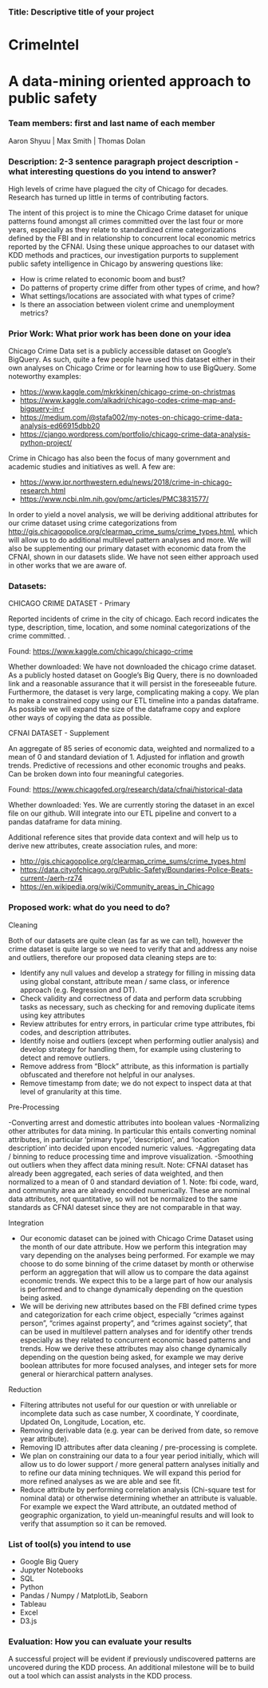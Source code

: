 ### Title: Descriptive title of your project

# CrimeIntel
# A data-mining oriented approach to public safety

### Team members: first and last name of each member
Aaron Shyuu | Max Smith | Thomas Dolan


### Description: 2-3 sentence paragraph project description - what interesting questions do you intend to answer?

High levels of crime have plagued the city of Chicago for decades. Research has turned up little in terms of contributing factors.

The intent of this project is to mine the Chicago Crime dataset for unique patterns found amongst all crimes committed over the last four or more years, especially as they relate to standardized crime categorizations defined by the FBI and in relationship to concurrent local economic metrics reported by the CFNAI. Using these unique approaches to our dataset with KDD methods and practices, our investigation purports to supplement public safety intelligence in Chicago by answering questions like:

- How is crime related to economic boom and bust? 
- Do patterns of property crime differ from other types of crime, and how? 
- What settings/locations are associated with what types of crime?
- Is there an association between violent crime and unemployment metrics? 


### Prior Work: What prior work has been done on your idea

Chicago Crime Data set is a publicly accessible dataset on Google’s BigQuery. As such, quite a few people have used this dataset either in their own analyses on Chicago Crime or for learning how to use BigQuery. Some noteworthy examples:
- https://www.kaggle.com/mkrkkinen/chicago-crime-on-christmas 
- https://www.kaggle.com/alkadri/chicago-codes-crime-map-and-bigquery-in-r
- https://medium.com/@stafa002/my-notes-on-chicago-crime-data-analysis-ed66915dbb20
- https://cjango.wordpress.com/portfolio/chicago-crime-data-analysis-python-project/

Crime in Chicago has also been the focus of many government and academic studies and initiatives as well. A few are:
- https://www.ipr.northwestern.edu/news/2018/crime-in-chicago-research.html
- https://www.ncbi.nlm.nih.gov/pmc/articles/PMC3831577/

In order to yield a novel analysis, we will be deriving additional attributes for our crime dataset using crime categorizations from http://gis.chicagopolice.org/clearmap_crime_sums/crime_types.html, which will allow us to do additional multilevel pattern analyses and more. We will also be supplementing our primary dataset with economic data from the CFNAI, shown in our datasets slide. We have not seen either approach used in other works that we are aware of.


### Datasets:
CHICAGO CRIME DATASET - Primary

Reported incidents of crime in the city of chicago. Each record indicates the type, description, time, location, and some nominal categorizations of the crime committed. .  

Found: https://www.kaggle.com/chicago/chicago-crime

Whether downloaded: We have not downloaded the chicago crime dataset. As a publicly hosted dataset on Google’s Big Query, there is no downloaded link and a reasonable assurance that it will persist in the foreseeable future. Furthermore, the dataset is very large, complicating making a copy. We plan to make a constrained copy using our ETL timeline into a pandas dataframe. As possible we will expand the size of the dataframe copy and explore other ways of copying the data as possible. 

CFNAI DATASET - Supplement

An aggregate of 85 series of economic data, weighted and normalized to a mean of 0 and standard deviation of 1. Adjusted for inflation and growth trends. Predictive of recessions and other economic troughs and peaks. Can be broken down into four meaningful categories. 

Found: https://www.chicagofed.org/research/data/cfnai/historical-data

Whether downloaded: Yes. We are currently storing the dataset in an excel file on our github. Will integrate into our ETL pipeline and convert to a pandas dataframe for data mining.

Additional reference sites that provide data context and will help us to derive new attributes, create association rules, and more:
- http://gis.chicagopolice.org/clearmap_crime_sums/crime_types.html
- https://data.cityofchicago.org/Public-Safety/Boundaries-Police-Beats-current-/aerh-rz74
- https://en.wikipedia.org/wiki/Community_areas_in_Chicago


### Proposed work: what do you need to do?

Cleaning

Both of our datasets are quite clean (as far as we can tell), however the crime dataset is quite large so we need to verify that and address any noise and outliers, therefore our proposed data cleaning steps are to:
- Identify any null values and develop a strategy for filling in missing data using global constant, attribute mean / same class, or inference approach (e.g. Regression and DT). 
- Check validity and correctness of data and perform data scrubbing tasks as necessary, such as checking for and removing duplicate items using key attributes
- Review attributes for entry errors, in particular crime type attributes, fbi codes, and description attributes.
- Identify noise and outliers (except when performing outlier analysis) and develop strategy for handling them, for example using clustering to detect and remove outliers. 
- Remove address from “Block” attribute, as this information is partially obfuscated and therefore not helpful in our analyses.
- Remove timestamp from date; we do not expect to inspect data at that level of granularity at this time. 

Pre-Processing

-Converting arrest and domestic attributes into boolean values
-Normalizing other attributes for data mining. In particular this entails converting nominal attributes,  in particular ‘primary type’, ‘description’, and ‘location description’ into decided upon encoded numeric values.
-Aggregating data / binning to reduce processing time and improve visualization. 
-Smoothing out outliers when they affect data mining result.
Note: CFNAI dataset has already been aggregated, each series of data weighted, and then normalized to a mean of 0 and standard deviation of 1.
Note: fbi code, ward, and community area are already encoded numerically. These are nominal data attributes, not quantitative, so will not be normalized to the same standards as CFNAI dateset since they are not comparable in that way. 

Integration

- Our economic dataset can be joined with Chicago Crime Dataset using the month of our date attribute. How we perform this integration may vary depending on the analyses being performed. For example we may choose to do some binning of the crime dataset by month or otherwise perform an aggregation that will allow us to compare the data against economic trends. We expect this to be a large part of how our analysis is performed and to change dynamically depending on the question being asked. 
- We will be deriving new attributes based on the FBI defined crime types and categorization for each crime object, especially “crimes against person”, “crimes against property”, and “crimes against society”, that can be used in multilevel pattern analyses and for identify other trends especially as they related to concurrent economic based patterns and trends. How we derive these attributes may also change dynamically depending on the question being asked, for example we may derive boolean attributes for more focused analyses, and integer sets for more general or hierarchical pattern analyses.

Reduction

- Filtering attributes not useful for our question or with unreliable or incomplete data such as case number, X coordinate, Y coordinate, Updated On, Longitude, Location, etc. 
- Removing derivable data (e.g. year can be derived from date, so remove year attribute).
- Removing ID attributes after data cleaning / pre-processing is complete. 
- We plan on constraining our data to a four year period initially, which will allow us to do lower support / more general pattern analyses initially and to refine our data mining techniques. We will expand this period for more refined analyses as we are able and see fit.
- Reduce attribute by performing correlation analysis (Chi-square test for nominal data) or otherwise determining whether an attribute is valuable. For example we expect the Ward attribute, an outdated method of geographic organization, to yield un-meaningful results and will look to verify that assumption so it can be removed. 



### List of tool(s) you intend to use
- Google Big Query
- Jupyter Notebooks
- SQL
- Python
- Pandas / Numpy / MatplotLib, Seaborn
- Tableau
- Excel
- D3.js


### Evaluation: How you can evaluate your results
A successful project will be evident if previously undiscovered patterns are uncovered during the KDD process.  An additional milestone will be to build out a tool which can assist analysts in the KDD process.